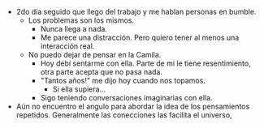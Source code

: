 - 2do día seguido que llego del trabajo y me hablan personas en bumble.
	- Los problemas son los mismos. 
		- Nunca llega a nada. 
		- Me parece una distracción. Pero quiero tener al menos una interacción real. 
	- No puedo dejar de pensar en la Camila. 
		- Hoy debí sentarme con ella. Parte de mi le tiene resentimiento, otra parte acepta que no pasa nada. 
		- "Tantos años!" me dijo hoy cuando nos topamos. 
			- Si ella supiera...
		- Sigo teniendo conversaciones imaginarias con ella.
- Aún no encuentro el angulo para abordar la idea de los pensamientos repetidos. Generalmente las conecciones las facilita el universo,